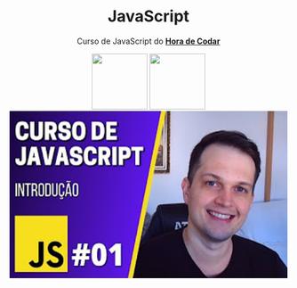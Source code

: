 <div align='center'>
 <h1> JavaScript</h1>
<div>
 
 Curso de JavaScript do <a target="_blank" rel="external" href="https://www.youtube.com/playlist?list=PLnDvRpP8BneysKU8KivhnrVaKpILD3gZ6"><strong>Hora de Codar</strong></a>

<div>
    <img  width='100px' height='100px' src="https://cdn.jsdelivr.net/gh/devicons/devicon/icons/javascript/javascript-original.svg"/>
    <img width='100px'height='100px' src="https://cdn.jsdelivr.net/gh/devicons/devicon/icons/nodejs/nodejs-original.svg" />
</div>

<div>
<img alt="julio-java" width='500px' height='300px'src=https://github.com/juliobaccin/JavaScript-HoradeCodar/blob/main/hqdefault.jpg
</div>
